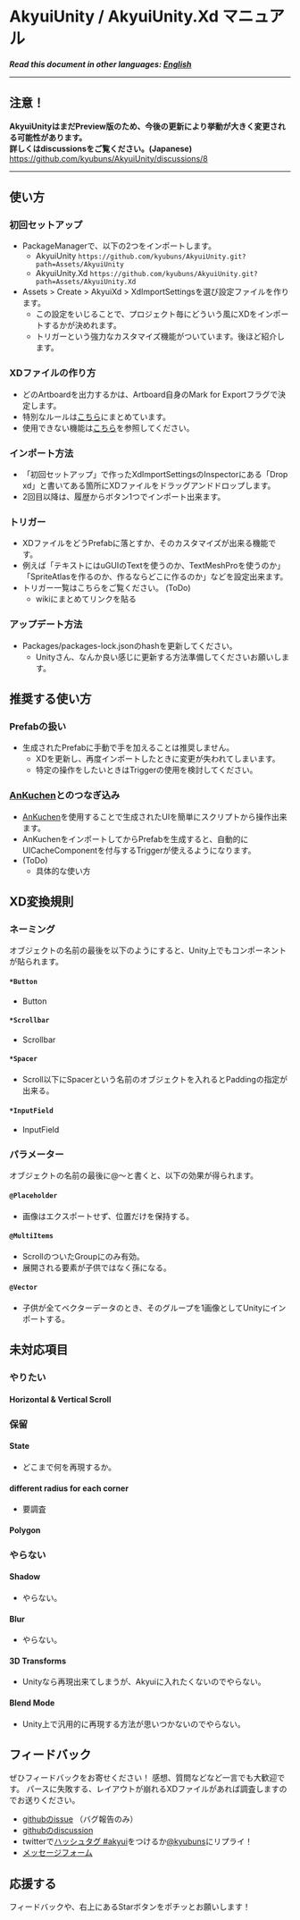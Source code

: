 # AkyuiUnity / AkyuiUnity.Xd マニュアル

***Read this document in other languages: [English](https://github.com/kyubuns/AkyuiUnity/blob/main/Manual/Manual_en.md)***

---

## 注意！

**AkyuiUnityはまだPreview版のため、今後の更新により挙動が大きく変更される可能性があります。**  
**詳しくはdiscussionsをご覧ください。(Japanese)**  
https://github.com/kyubuns/AkyuiUnity/discussions/8

---

## 使い方

### 初回セットアップ

- PackageManagerで、以下の2つをインポートします。
  - AkyuiUnity `https://github.com/kyubuns/AkyuiUnity.git?path=Assets/AkyuiUnity`
  - AkyuiUnity.Xd `https://github.com/kyubuns/AkyuiUnity.git?path=Assets/AkyuiUnity.Xd`
- Assets > Create > AkyuiXd > XdImportSettingsを選び設定ファイルを作ります。
  - この設定をいじることで、プロジェクト毎にどういう風にXDをインポートするかが決めれます。
  - トリガーという強力なカスタマイズ機能がついています。後ほど紹介します。


### XDファイルの作り方

- どのArtboardを出力するかは、Artboard自身のMark for Exportフラグで決定します。
- 特別なルールは[こちら](https://github.com/kyubuns/AkyuiUnity/wiki/Xd%E3%83%AB%E3%83%BC%E3%83%AB)にまとめています。
- 使用できない機能は[こちら](https://github.com/kyubuns/AkyuiUnity/wiki/Xd%E6%9C%AA%E5%AF%BE%E5%BF%9C%E9%A0%85%E7%9B%AE)を参照してください。


### インポート方法

- 「初回セットアップ」で作ったXdImportSettingsのInspectorにある「Drop xd」と書いてある箇所にXDファイルをドラッグアンドドロップします。
- 2回目以降は、履歴からボタン1つでインポート出来ます。


### トリガー

- XDファイルをどうPrefabに落とすか、そのカスタマイズが出来る機能です。
- 例えば「テキストにはuGUIのTextを使うのか、TextMeshProを使うのか」「SpriteAtlasを作るのか、作るならどこに作るのか」などを設定出来ます。
- トリガー一覧はこちらをご覧ください。 (ToDo)
  - wikiにまとめてリンクを貼る


### アップデート方法

- Packages/packages-lock.jsonのhashを更新してください。
  - Unityさん、なんか良い感じに更新する方法準備してくださいお願いします。



## 推奨する使い方

### Prefabの扱い

- 生成されたPrefabに手動で手を加えることは推奨しません。
  - XDを更新し、再度インポートしたときに変更が失われてしまいます。
  - 特定の操作をしたいときはTriggerの使用を検討してください。


### [AnKuchen](https://github.com/kyubuns/AnKuchen)とのつなぎ込み

- [AnKuchen](https://github.com/kyubuns/AnKuchen)を使用することで生成されたUIを簡単にスクリプトから操作出来ます。
- AnKuchenをインポートしてからPrefabを生成すると、自動的にUICacheComponentを付与するTriggerが使えるようになります。
- (ToDo)
  - 具体的な使い方



## XD変換規則

### ネーミング

オブジェクトの名前の最後を以下のようにすると、Unity上でもコンポーネントが貼られます。

#### `*Button`

- Button

#### `*Scrollbar`

- Scrollbar

#### `*Spacer`

- Scroll以下にSpacerという名前のオブジェクトを入れるとPaddingの指定が出来る。

#### `*InputField`

- InputField


### パラメーター

オブジェクトの名前の最後に@〜と書くと、以下の効果が得られます。

#### `@Placeholder`

- 画像はエクスポートせず、位置だけを保持する。

#### `@MultiItems`

- ScrollのついたGroupにのみ有効。
- 展開される要素が子供ではなく孫になる。

#### `@Vector`

- 子供が全てベクターデータのとき、そのグループを1画像としてUnityにインポートする。



## 未対応項目

### やりたい

#### Horizontal & Vertical Scroll

### 保留

#### State

- どこまで何を再現するか。

#### different radius for each corner

- 要調査

#### Polygon


### やらない

#### Shadow

- やらない。

#### Blur

- やらない。

#### 3D Transforms

- Unityなら再現出来てしまうが、Akyuiに入れたくないのでやらない。

#### Blend Mode

- Unity上で汎用的に再現する方法が思いつかないのでやらない。



## フィードバック

ぜひフィードバックをお寄せください！
感想、質問などなど一言でも大歓迎です。
パースに失敗する、レイアウトが崩れるXDファイルがあれば調査しますのでお送りください。

- [githubのissue](https://github.com/kyubuns/AkyuiUnity/issues) （バグ報告のみ）
- [githubのdiscussion](https://github.com/kyubuns/AkyuiUnity/discussions)
- twitterで[ハッシュタグ #akyui](https://twitter.com/search?q=%23akyui)をつけるか[@kyubuns](https://twitter.com/kyubuns)にリプライ！
- [メッセージフォーム](https://kyubuns.dev/message.html)



## 応援する

フィードバックや、右上にあるStarボタンをポチッとお願いします！

